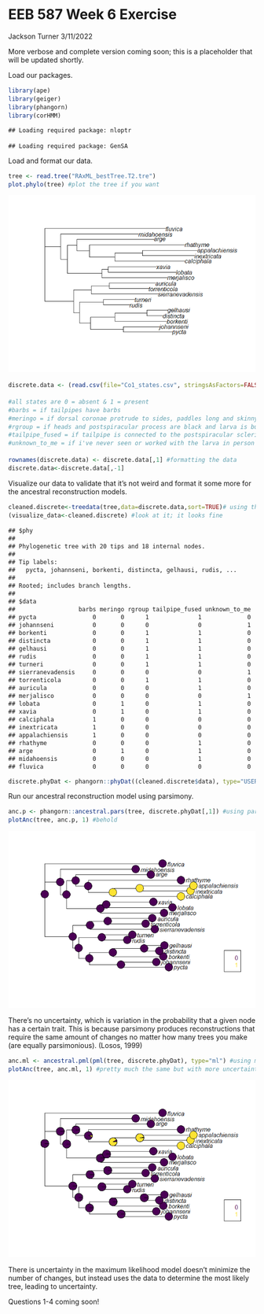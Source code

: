 EEB 587 Week 6 Exercise
================
Jackson Turner
3/11/2022

More verbose and complete version coming soon; this is a placeholder
that will be updated shortly.

Load our packages.

``` r
library(ape)
library(geiger)
library(phangorn)
library(corHMM)
```

    ## Loading required package: nloptr

    ## Loading required package: GenSA

Load and format our data.

``` r
tree <- read.tree("RAxML_bestTree.T2.tre")
plot.phylo(tree) #plot the tree if you want
```

![](Ancestral_Reconstruction_Exercise_files/figure-gfm/unnamed-chunk-2-1.png)<!-- -->

``` r
discrete.data <- (read.csv(file="Co1_states.csv", stringsAsFactors=FALSE)) #read the csv file

#all states are 0 = absent & 1 = present
#barbs = if tailpipes have barbs 
#meringo = if dorsal coronae protrude to sides, paddles long and skinny
#rgroup = if heads and postspiracular process are black and larva is bulky
#tailpipe_fused = if tailpipe is connected to the postspiracular sclerite
#unknown_to_me = if i've never seen or worked with the larva in person

rownames(discrete.data) <- discrete.data[,1] #formatting the data
discrete.data<-discrete.data[,-1]
```

Visualize our data to validate that it’s not weird and format it some
more for the ancestral reconstruction models.

``` r
cleaned.discrete<-treedata(tree,data=discrete.data,sort=TRUE)# using the treedata() function to quality check it
(visualize_data<-cleaned.discrete) #look at it; it looks fine
```

    ## $phy
    ## 
    ## Phylogenetic tree with 20 tips and 18 internal nodes.
    ## 
    ## Tip labels:
    ##   pycta, johannseni, borkenti, distincta, gelhausi, rudis, ...
    ## 
    ## Rooted; includes branch lengths.
    ## 
    ## $data
    ##                  barbs meringo rgroup tailpipe_fused unknown_to_me
    ## pycta                0       0      1              1             0
    ## johannseni           0       0      0              0             1
    ## borkenti             0       0      1              1             0
    ## distincta            0       0      1              1             0
    ## gelhausi             0       0      1              1             0
    ## rudis                0       0      1              1             0
    ## turneri              0       0      1              1             0
    ## sierranevadensis     0       0      0              0             1
    ## torrenticola         0       0      1              1             0
    ## auricula             0       0      0              1             0
    ## merjalisco           0       0      0              0             1
    ## lobata               0       1      0              1             0
    ## xavia                0       1      0              1             0
    ## calciphala           1       0      0              0             0
    ## inextricata          1       0      0              0             0
    ## appalachiensis       1       0      0              0             0
    ## rhathyme             0       0      0              1             0
    ## arge                 0       1      0              1             0
    ## midahoensis          0       0      0              1             0
    ## fluvica              0       0      0              0             0

``` r
discrete.phyDat <- phangorn::phyDat((cleaned.discrete$data), type="USER",levels=c(0,1)) #formatting for functions later
```

Run our ancestral reconstruction model using parsimony.

``` r
anc.p <- phangorn::ancestral.pars(tree, discrete.phyDat[,1]) #using parsimony for ancestral reconstruction
plotAnc(tree, anc.p, 1) #behold
```

![](Ancestral_Reconstruction_Exercise_files/figure-gfm/unnamed-chunk-4-1.png)<!-- -->

There’s no uncertainty, which is variation in the probability that a
given node has a certain trait. This is because parsimony produces
reconstructions that require the same amount of changes no matter how
many trees you make (are equally parsimonious). (Losos, 1999)

``` r
anc.ml <- ancestral.pml(pml(tree, discrete.phyDat), type="ml") #using maximum likelihood for ancestral reconstruction
plotAnc(tree, anc.ml, 1) #pretty much the same but with more uncertainty
```

![](Ancestral_Reconstruction_Exercise_files/figure-gfm/unnamed-chunk-5-1.png)<!-- -->

There is uncertainty in the maximum likelihood model doesn’t minimize
the number of changes, but instead uses the data to determine the most
likely tree, leading to uncertainty.

Questions 1-4 coming soon\!
